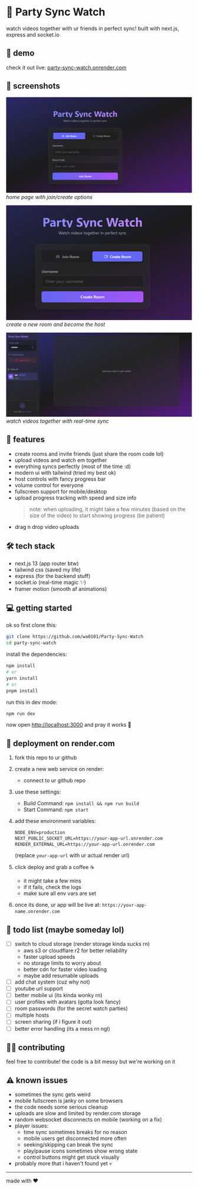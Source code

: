 # 🎥 Party Sync Watch

watch videos together with ur friends in perfect sync! built with next.js, express and socket.io

## 🚀 demo
check it out live: [party-sync-watch.onrender.com](https://party-sync-watch.onrender.com/)

## 📸 screenshots
![Main UI](screenshots/mainui.png)
*home page with join/create options*

![Create Room UI](screenshots/createroomui.png)
*create a new room and become the host*

![Room UI](screenshots/roomui1.png)
*watch videos together with real-time sync*

## 🚀 features
- create rooms and invite friends (just share the room code lol)
- upload videos and watch em together
- everything syncs perfectly (most of the time :d)
- modern ui with tailwind (tried my best ok)
- host controls with fancy progress bar
- volume control for everyone
- fullscreen support for mobile/desktop
- upload progress tracking with speed and size info
  > note: when uploading, it might take a few minutes (based on the size of the video) to start showing progress (be patient)
- drag n drop video uploads

## 🛠️ tech stack
- next.js 13 (app router btw)
- tailwind css (saved my life)
- express (for the backend stuff)
- socket.io (real-time magic ✨)
- framer motion (smooth af animations)

## 💻 getting started

ok so first clone this:
```bash
git clone https://github.com/wa0101/Party-Sync-Watch
cd party-sync-watch
```

install the dependencies:
```bash
npm install
# or
yarn install
# or
pnpm install
```

run this in dev mode:
```bash
npm run dev
```

now open [http://localhost:3000](http://localhost:3000) and pray it works 🙏

## 🚀 deployment on render.com

1. fork this repo to ur github

2. create a new web service on render:
   - connect to ur github repo


3. use these settings:
   - Build Command: `npm install && npm run build`
   - Start Command: `npm start`

4. add these environment variables:
   ```
   NODE_ENV=production
   NEXT_PUBLIC_SOCKET_URL=https://your-app-url.onrender.com
   RENDER_EXTERNAL_URL=https://your-app-url.onrender.com
   ```
   (replace `your-app-url` with ur actual render url)

5. click deploy and grab a coffee ☕
   - it might take a few mins
   - if it fails, check the logs
   - make sure all env vars are set

6. once its done, ur app will be live at:
   `https://your-app-name.onrender.com`

## 📝 todo list (maybe someday lol)
- [ ] switch to cloud storage (render storage kinda sucks rn)
  - aws s3 or cloudflare r2 for better reliability
  - faster upload speeds
  - no storage limits to worry about
  - better cdn for faster video loading
  - maybe add resumable uploads
- [ ] add chat system (cuz why not)
- [ ] youtube url support
- [ ] better mobile ui (its kinda wonky rn)
- [ ] user profiles with avatars (gotta look fancy)
- [ ] room passwords (for the secret watch parties)
- [ ] multiple hosts
- [ ] screen sharing (if i figure it out)
- [ ] better error handling (its a mess rn ngl)

## 🧑‍💻 contributing
feel free to contribute! the code is a bit messy but we're working on it

## ⚠️ known issues
- sometimes the sync gets weird
- mobile fullscreen is janky on some browsers
- the code needs some serious cleanup
- uploads are slow and limited by render.com storage
- random websocket disconnects on mobile (working on a fix)
- player issues:
  - time sync sometimes breaks for no reason
  - mobile users get disconnected more often
  - seeking/skipping can break the sync
  - play/pause icons sometimes show wrong state
  - control buttons might get stuck visually
- probably more that i haven't found yet 💀


---
made with ❤️